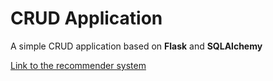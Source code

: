 # CRUD Application
A simple CRUD application based on **Flask** and **SQLAlchemy**

[Link to the recommender system](https://colab.research.google.com/drive/1h_zc7tlxE8o2Bj8bVTOoPxG6M7EvOuhg)

